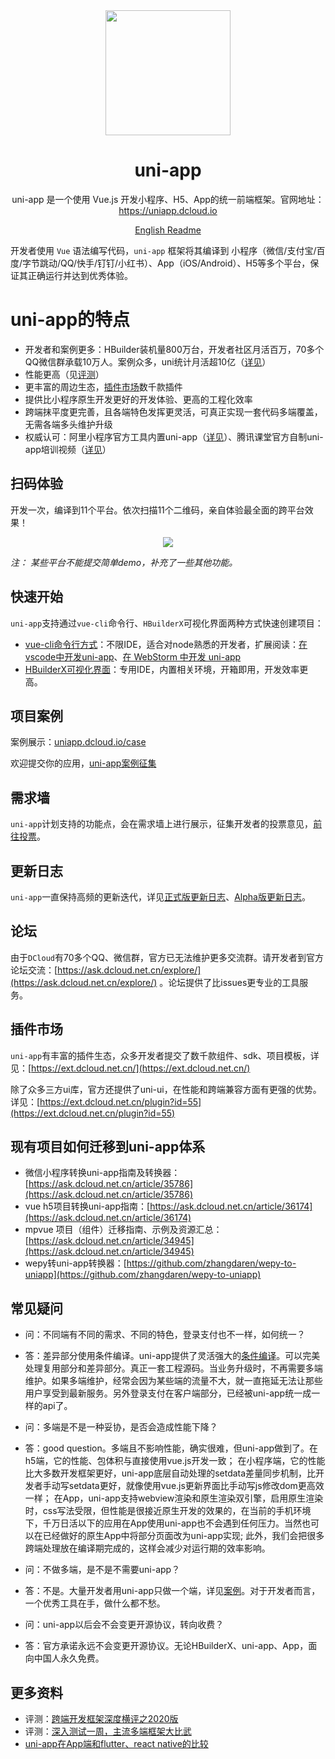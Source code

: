<div align="center">
  <a href="https://varlet-varletjs.vercel.app">
    <img src="https://vkceyugu.cdn.bspapp.com/VKCEYUGU-f184e7c3-1912-41b2-b81f-435d1b37c7b4/1ae87107-2943-4ba6-be2b-390ca27c6260.png" width="200">
  </a>
  <h1>uni-app</h1>
  <p>uni-app 是一个使用 Vue.js 开发小程序、H5、App的统一前端框架。官网地址：<a href="https://uniapp.dcloud.io">https://uniapp.dcloud.io</a></p>
  <p>
    <a href="https://github.com/dcloudio/uni-app/blob/dev/README_en-US.md">English Readme</a>
  </p>
</div>

开发者使用 `Vue` 语法编写代码，`uni-app` 框架将其编译到 小程序（微信/支付宝/百度/字节跳动/QQ/快手/钉钉/小红书）、App（iOS/Android）、H5等多个平台，保证其正确运行并达到优秀体验。

# uni-app的特点

- 开发者和案例更多：HBuilder装机量800万台，开发者社区月活百万，70多个QQ微信群承载10万人。案例众多，uni统计月活超10亿（[详见](https://uniapp.dcloud.io/case)）
- 性能更高（见[评测](https://juejin.im/post/5ca1736af265da30ae314248)）
- 更丰富的周边生态，[插件市场](https://ext.dcloud.net.cn/)数千款插件
- 提供比小程序原生开发更好的开发体验、更高的工程化效率
- 跨端抹平度更完善，且各端特色发挥更灵活，可真正实现一套代码多端覆盖，无需各端多头维护升级
- 权威认可：阿里小程序官方工具内置uni-app（[详见](https://docs.alipay.com/mini/ide/0.70-stable)）、腾讯课堂官方自制uni-app培训视频（[详见](https://ask.dcloud.net.cn/article/35640)）

## 扫码体验

开发一次，编译到11个平台。依次扫描11个二维码，亲自体验最全面的跨平台效果！

<div align="center">
  <img src="https://vkceyugu.cdn.bspapp.com/VKCEYUGU-a90b5f95-90ba-4d30-a6a7-cd4d057327db/d6c073b7-9233-411d-b143-a74af382422c.jpg"/>
</div>

*注： 某些平台不能提交简单demo，补充了一些其他功能。*

## 快速开始

`uni-app`支持通过`vue-cli`命令行、`HBuilderX`可视化界面两种方式快速创建项目：

- [vue-cli命令行方式](https://uniapp.dcloud.io/quickstart?id=_2-通过vue-cli命令行)：不限IDE，适合对node熟悉的开发者，扩展阅读：[在vscode中开发uni-app](https://ask.dcloud.net.cn/article/36286)、[在 WebStorm 中开发 uni-app](https://ask.dcloud.net.cn/article/36307)
- [HBuilderX可视化界面](https://uniapp.dcloud.io/quickstart?id=_1-通过-hbuilderx-可视化界面)：专用IDE，内置相关环境，开箱即用，开发效率更高。

## 项目案例

案例展示：[uniapp.dcloud.io/case](https://uniapp.dcloud.io/case)

欢迎提交你的应用，[uni-app案例征集](https://github.com/dcloudio/uni-app/issues/6)

## 需求墙

`uni-app`计划支持的功能点，会在需求墙上进行展示，征集开发者的投票意见，[前往投票](https://dev.dcloud.net.cn/wish/)。

## 更新日志

`uni-app`一直保持高频的更新迭代，详见[正式版更新日志](https://uniapp.dcloud.net.cn/release)、[Alpha版更新日志](https://uniapp.dcloud.net.cn/release-note-alpha)。

## 论坛

由于`DCloud`有70多个QQ、微信群，官方已无法维护更多交流群。请开发者到官方论坛交流：[https://ask.dcloud.net.cn/explore/](https://ask.dcloud.net.cn/explore/) 。论坛提供了比issues更专业的工具服务。

## 插件市场

`uni-app`有丰富的插件生态，众多开发者提交了数千款组件、sdk、项目模板，详见：[https://ext.dcloud.net.cn/](https://ext.dcloud.net.cn/)

除了众多三方ui库，官方还提供了uni-ui，在性能和跨端兼容方面有更强的优势。详见：[https://ext.dcloud.net.cn/plugin?id=55](https://ext.dcloud.net.cn/plugin?id=55)

## 现有项目如何迁移到uni-app体系

- 微信小程序转换uni-app指南及转换器：[https://ask.dcloud.net.cn/article/35786](https://ask.dcloud.net.cn/article/35786)
- vue h5项目转换uni-app指南：[https://ask.dcloud.net.cn/article/36174](https://ask.dcloud.net.cn/article/36174)
- mpvue 项目（组件）迁移指南、示例及资源汇总： [https://ask.dcloud.net.cn/article/34945](https://ask.dcloud.net.cn/article/34945)
- wepy转uni-app转换器：[https://github.com/zhangdaren/wepy-to-uniapp](https://github.com/zhangdaren/wepy-to-uniapp)

## 常见疑问

- 问：不同端有不同的需求、不同的特色，登录支付也不一样，如何统一？
- 答：差异部分使用条件编译。uni-app提供了灵活强大的[条件编译](https://uniapp.dcloud.io/platform)。可以完美处理复用部分和差异部分。真正一套工程源码。当业务升级时，不再需要多端维护。如果多端维护，经常会因为某些端的流量不大，就一直拖延无法让那些用户享受到最新服务。另外登录支付在客户端部分，已经被uni-app统一成一样的api了。


- 问：多端是不是一种妥协，是否会造成性能下降？
- 答：good question。多端且不影响性能，确实很难，但uni-app做到了。在h5端，它的性能、包体积与直接使用vue.js开发一致； 在小程序端，它的性能比大多数开发框架更好，uni-app底层自动处理的setdata差量同步机制，比开发者手动写setdata更好，就像使用vue.js更新界面比手动写js修改dom更高效一样； 在App，uni-app支持webview渲染和原生渲染双引擎，启用原生渲染时，css写法受限，但性能是很接近原生开发的效果的，在当前的手机环境下，千万日活以下的应用在App使用uni-app也不会遇到任何压力。当然也可以在已经做好的原生App中将部分页面改为uni-app实现; 此外，我们会把很多跨端处理放在编译期完成的，这样会减少对运行期的效率影响。


- 问：不做多端，是不是不需要uni-app？
- 答：不是。大量开发者用uni-app只做一个端，详见[案例](https://uniapp.dcloud.io/case)。对于开发者而言，一个优秀工具在手，做什么都不愁。

- 问：uni-app以后会不会变更开源协议，转向收费？
- 答：官方承诺永远不会变更开源协议。无论HBuilderX、uni-app、App，面向中国人永久免费。

## 更多资料

- 评测：[跨端开发框架深度横评之2020版](https://juejin.im/post/5e8e8d5a6fb9a03c6d3d9f42)
- 评测：[深入测试一周，主流多端框架大比武](https://mp.weixin.qq.com/s/jIDEHfuMnED6HTfNgjsW4w)
- [uni-app在App端和flutter、react native的比较](https://ask.dcloud.net.cn/article/36083)
